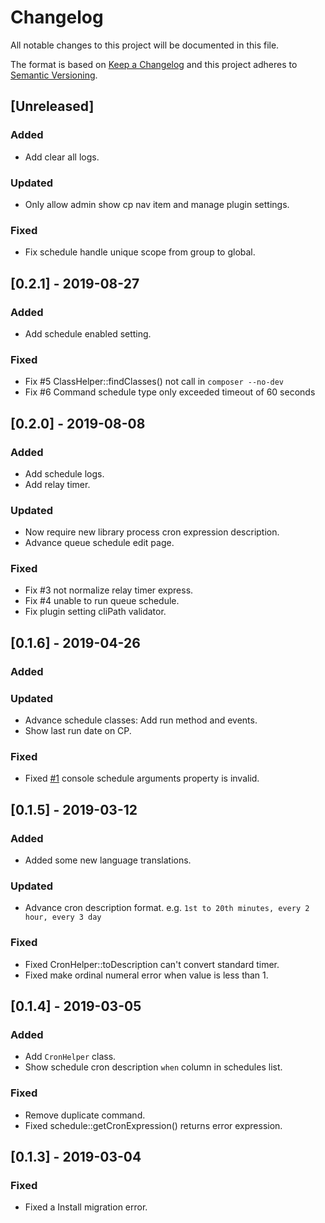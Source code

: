 # Changelog

All notable changes to this project will be documented in this file.

The format is based on [Keep a Changelog](http://keepachangelog.com/) and this project adheres to [Semantic Versioning](http://semver.org/).

## [Unreleased]
### Added
- Add clear all logs.

### Updated
- Only allow admin show cp nav item and manage plugin settings.

### Fixed
- Fix schedule handle unique scope from group to global.

## [0.2.1] - 2019-08-27
### Added
- Add schedule enabled setting.

### Fixed
- Fix #5 ClassHelper::findClasses() not call in `composer --no-dev`
- Fix #6 Command schedule type only exceeded timeout of 60 seconds

## [0.2.0] - 2019-08-08
### Added
- Add schedule logs.
- Add relay timer.

### Updated
- Now require new library process cron expression description.
- Advance queue schedule edit page.

### Fixed
- Fix #3 not normalize relay timer express.
- Fix #4 unable to run queue schedule.
- Fix plugin setting cliPath validator.

## [0.1.6] - 2019-04-26
### Added
### Updated
- Advance schedule classes: Add run method and events.
- Show last run date on CP.

### Fixed
- Fixed [#1](https://github.com/panlatent/schedule/issues/1) console schedule arguments property is invalid.

## [0.1.5] - 2019-03-12
### Added
- Added some new language translations.

### Updated
- Advance cron description format. e.g. `1st to 20th minutes, every 2 hour, every 3 day`

### Fixed
- Fixed CronHelper::toDescription can't convert standard timer.
- Fixed make ordinal numeral error when value is less than 1.

## [0.1.4] - 2019-03-05
### Added
- Add `CronHelper` class.
- Show schedule cron description `when` column in schedules list.

### Fixed
- Remove duplicate command.
- Fixed schedule::getCronExpression() returns error expression.

## [0.1.3] - 2019-03-04
### Fixed
- Fixed a Install migration error.